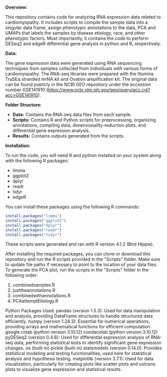 **Overview:**

This repository contains code for analyzing RNA expression data related to cardiomyopathy. It includes scripts to compile the sample data into a singular data frame, assign phenotypic annotations to the data, PCA and UMAPs that labels the samples by disease etiology, race, and other phenotypic factors. Most importantly, it contains the code to perform DESeq2 and edgeR differential gene analysis in python and R, respectively.

**Data:**

The gene expression data were generated using RNA sequencing techniques from samples collected from individuals with various forms of cardiomyopathy. The RNA-seq libraries were prepared with the Illumina TruSEq stranded mrNA kit and Ovation amplification kit. The original data can be found publicly in the NCBI GEO repository under the accession number GSE141910 (https://www.ncbi.nlm.nih.gov/geo/query/acc.cgi?acc=GSE141910).

**Folder Structure:**

- **Data:** Contains the RNA-seq data files from each sample.
- **Scripts:** Contains R and Python scripts for preprocessing, organizing annotations, compiling data, dimensionality-reduction plots, and differential gene expression analysis.
- **Results:** Contains outputs generated from the scripts.

**Installation:**

To run the code, you will need R and python installed on your system along with the following R packages:
- limma
- ggplot2
- dplyr
- readr
- tidyr
- edgeR

You can install these packages using the following R commands:

```R
install.packages("limma")
install.packages("ggplot2")
install.packages("dplyr")
install.packages("readr")
install.packages("tidyr")
```
These scripts were generated and ran with R version 4.1.2 (Bird Hippie).

After installing the required packages, you can clone or download this repository and run the R scripts provided in the "Scripts" folder. Make sure to update file paths if necessary to point to the location of your data files. To generate the PCA plot, run the scripts in the "Scripts" folder in the following order:

1. combinedsamples.R
2. justtheannotations.R
3. combinedwithannotations.R
4. PCAattemptEtiology.R

Python Packages Used:
pandas (version 1.5.3): Used for data manipulation and analysis, providing DataFrame structures to handle structured data efficiently.
numpy (version 1.24.3): Essential for numerical operations, providing arrays and mathematical functions for efficient computation.
google.colab (python version 3.10.12)
condacolab (python version 3.10.12)
pyDESeq2 (version 0.4.8): Used for differential expression analysis of RNA-seq data, performing statistical tests to identify significant gene expression changes.
os (built-in)
pickle (built-in)
statsmodels (version 0.14.0): Provides statistical modeling and testing functionalities, used here for statistical analysis and hypothesis testing.
matplotlib (version 3.7.1): Used for data visualization, particularly for creating plots like scatter plots and volcano plots to visualize gene expression and statistical results.




